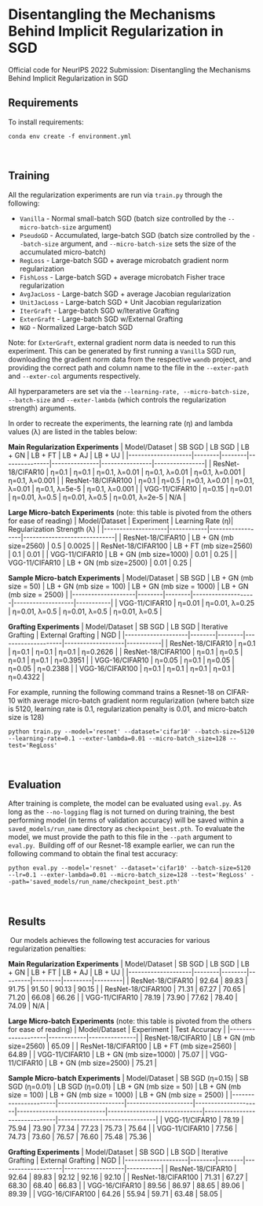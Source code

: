 # Disentangling the Mechanisms Behind Implicit Regularization in SGD
Official code for NeurIPS 2022 Submission: Disentangling the Mechanisms Behind Implicit Regularization in SGD
​
## Requirements
To install requirements:
​
```setup
conda env create -f environment.yml
```
​
## Training
All the regularization experiments are run via `train.py` through the following:
​
* `Vanilla` - Normal small-batch SGD (batch size controlled by the `--micro-batch-size` argument)
* `PseudoGD` - Accumulated, large-batch SGD (batch size controlled by the `--batch-size` argument, and `--micro-batch-size` sets the size of the accumulated micro-batch)
* `RegLoss` - Large-batch SGD + average microbatch gradient norm regularization
* `FishLoss` - Large-batch SGD + average microbatch Fisher trace regularization
* `AvgJacLoss` - Large-batch SGD + average Jacobian regularization
* `UnitJacLoss` - Large-batch SGD + Unit Jacobian regularization
* `IterGraft` - Large-batch SGD w/Iterative Grafting
* `ExterGraft` - Large-batch SGD w/External Grafting 
* `NGD` - Normalized Large-batch SGD

Note: for `ExterGraft`, external gradient norm data is needed to run this experiment. This can be generated by first running a `Vanilla` SGD run, downloading the gradient norm data from the respective `wandb` project, and providing the correct path and column name to the file in the `--exter-path` and `--exter-col` arguments respectively.


All hyperparameters are set via the `--learning-rate, --micro-batch-size, --batch-size` and `--exter-lambda` (which controls the regularization strength) arguments. 

In order to recreate the experiments, the learning rate (η) and lambda values (λ) are listed in the tables below:

**Main Regularization Experiments**
| Model/Dataset      | SB SGD | LB SGD | LB + GN       | LB + FT       | LB + AJ        | LB + UJ        |
|--------------------|--------|--------|---------------|---------------|----------------|----------------|
| ResNet-18/CIFAR10  | η=0.1  | η=0.1  | η=0.1, λ=0.01 | η=0.1, λ=0.01 | η=0.1, λ=0.001 | η=0.1, λ=0.001 |
| ResNet-18/CIFAR100 | η=0.1  | η=0.5  | η=0.1, λ=0.01 | η=0.1, λ=0.01 | η=0.1, λ=5e-5  | η=0.1, λ=0.001 |
| VGG-11/CIFAR10     | η=0.15 | η=0.01 | η=0.01, λ=0.5 | η=0.01, λ=0.5 | η=0.01, λ=2e-5 | N/A            |

**Large Micro-batch Experiments** (note: this table is pivoted from the others for ease of reading)
| Model/Dataset      | Experiment | Learning Rate (η)| Regularization Strength (λ) |
|--------------------|------------|------------------|-----------------------------|
| ResNet-18/CIFAR10  | LB + GN (mb size=2560)    | 0.5  | 0.0025  |
| ResNet-18/CIFAR100 | LB + FT (mb size=2560)    | 0.1  | 0.01  |
| VGG-11/CIFAR10     | LB + GN (mb size=1000)    | 0.01 | 0.25 |
| VGG-11/CIFAR10     | LB + GN (mb size=2500)    | 0.01 | 0.25 |

**Sample Micro-batch Experiments**
| Model/Dataset      | SB SGD | LB + GN (mb size = 50) | LB + GN (mb size = 100) | LB + GN (mb size = 1000) | LB + GN (mb size = 2500) | 
|--------------------|--------|--------|--------------------|-------------------|-----------|
| VGG-11/CIFAR10     | η=0.01 | η=0.01, λ=0.25  | η=0.01, λ=0.5    | η=0.01, λ=0.5      | η=0.01, λ=0.5 |


**Grafting Experiments**
| Model/Dataset      | SB SGD | LB SGD | Iterative Grafting | External Grafting | NGD       | 
|--------------------|--------|--------|--------------------|-------------------|-----------|
| ResNet-18/CIFAR10  | η=0.1  | η=0.1  | η=0.1              | η=0.1             | η=0.2626  |
| ResNet-18/CIFAR100 | η=0.1  | η=0.5  | η=0.1              | η=0.1             | η=0.3951  |
| VGG-16/CIFAR10     | η=0.05 | η=0.1  | η=0.05             | η=0.05            | η=0.2388  |
| VGG-16/CIFAR100    | η=0.1  | η=0.1  | η=0.1              | η=0.1             | η=0.4322  |


For example, running the following command trains a Resnet-18 on CIFAR-10 with average micro-batch gradient norm regularization (where batch size is 5120, learning rate is 0.1, regularization penalty is 0.01, and micro-batch size is 128)
​
```setup
python train.py --model='resnet' --dataset='cifar10' --batch-size=5120 --learning-rate=0.1 --exter-lambda=0.01 --micro-batch_size=128 --test='RegLoss'
```
​
## Evaluation
After training is complete, the model can be evaluated using `eval.py`. As long as the `--no-logging` flag is not turned on during training, the best performing model (in terms of validation accuracy) will be saved within a `saved_models/run_name` directory as `checkpoint_best.pth`. To evaluate the model, we must provide the path to this file in the `--path` argument to `eval.py`.
​
Building off of our Resnet-18 example earlier, we can run the following command to obtain the final test accuracy:
​
```setup
python eval.py --model='resnet' --dataset='cifar10' --batch-size=5120 --lr=0.1 --exter-lambda=0.01 --micro-batch_size=128 --test='RegLoss' --path='saved_models/run_name/checkpoint_best.pth'
```
​
## Results
​
Our models achieves the following test accuracies for various regularization penalties:

**Main Regularization Experiments**
| Model/Dataset      | SB SGD | LB SGD | LB + GN | LB + FT | LB + AJ | LB + UJ |
|--------------------|--------|--------|---------|---------|---------|---------|
| ResNet-18/CIFAR10  | 92.64  | 89.83  | 91.75   | 91.50   | 90.13   | 90.15   |
| ResNet-18/CIFAR100 | 71.31  | 67.27  | 70.65   | 71.20   | 66.08   | 66.26   |
| VGG-11/CIFAR10      | 78.19  | 73.90  | 77.62   | 78.40   | 74.09   | N/A    |

**Large Micro-batch Experiments** (note: this table is pivoted from the others for ease of reading)
| Model/Dataset      | Experiment | Test Accuracy |
|--------------------|------------|---------------|
| ResNet-18/CIFAR10  | LB + GN (mb size=2560)    | 65.09  |
| ResNet-18/CIFAR100 | LB + FT (mb size=2560)    | 64.89  |
| VGG-11/CIFAR10     | LB + GN (mb size=1000)    | 75.07 |
| VGG-11/CIFAR10     | LB + GN (mb size=2500)    | 75.21 |

**Sample Micro-batch Experiments**
| Model/Dataset   | SB SGD (η=0.15) | SB SGD (η=0.01) | LB SGD (η=0.01) | LB + GN (mb size = 50) | LB + GN (mb size = 100) | LB + GN (mb size = 1000) | LB + GN (mb size = 2500) |
|----------------------|---------------------|---------------------|---------------------|----------------------------|------------------------------|-------------------------------|-------------------------------|
| VGG-11/CIFAR10 | 78.19          | 75.94          | 73.90          | 77.34               | 77.23                | 75.73                 | 75.64                 |
| VGG-11/CIFAR10 | 77.56          | 74.73          | 73.60          | 76.57               | 76.60                | 75.48                 | 75.36                 |

**Grafting Experiments**
| Model/Dataset      | SB SGD | LB SGD | Iterative Grafting | External Grafting | NGD       | 
|--------------------|--------|--------|--------------------|-------------------|-----------|
| ResNet-18/CIFAR10  | 92.64  | 89.83  | 92.12              | 92.16             | 92.10  |
| ResNet-18/CIFAR100 | 71.31  | 67.27  | 68.30              | 68.40             | 66.83  |
| VGG-16/CIFAR10     | 89.56  | 86.97  | 88.65              | 89.06             | 89.39  |
| VGG-16/CIFAR100    | 64.26  | 55.94  | 59.71              | 63.48             | 58.05  |
